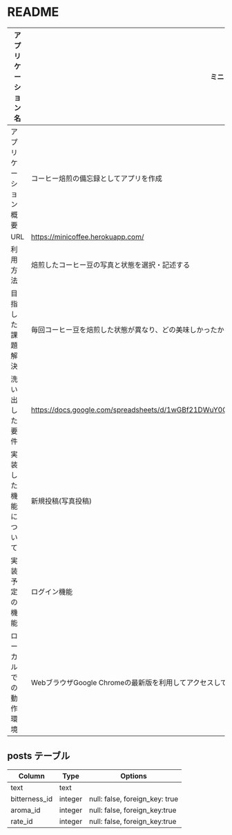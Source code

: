 # README


|アプリケーション名    |  ミニコーヒー  |
|-------------------|---------------------------------------------------------------------------------------------------------|
|アプリケーション概要   |コーヒー焙煎の備忘録としてアプリを作成                                                                          |
|URL                 |https://minicoffee.herokuapp.com/                                                                        |
|利用方法             |焙煎したコーヒー豆の写真と状態を選択・記述する                                                                  |
|目指した課題解決      |毎回コーヒー豆を焙煎した状態が異なり、どの美味しかったかメモしておくため                                             |
|洗い出した要件        | https://docs.google.com/spreadsheets/d/1wGBf21DWuY0GQWIbdklcP06SLwHkAqwo__2zya9YGIg/edit#gid=715086467 |
|実装した機能について   |新規投稿(写真投稿) |
|実装予定の機能        |ログイン機能  |
|ローカルでの動作環境   |WebブラウザGoogle Chromeの最新版を利用してアクセスしてください。接続先：https://minicoffee.herokuapp.com/ |



## posts テーブル

| Column           | Type       | Options                        |
| -----------------|------------|--------------------------------|
| text             | text       |                                |
| bitterness_id    | integer    | null: false, foreign_key: true |
| aroma_id         | integer    | null: false, foreign_key:true  |
| rate_id          | integer    | null: false, foreign_key:true  |
